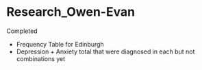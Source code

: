 # Research_Owen-Evan

Completed 
  - Frequency Table for Edinburgh
  - Depression + Anxiety total that were diagnosed in each but not combinations yet







